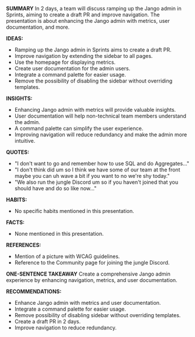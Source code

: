 **SUMMARY**
In 2 days, a team will discuss ramping up the Jango admin in Sprints, aiming to create a draft PR and improve navigation. The presentation is about enhancing the Jango admin with metrics, user documentation, and more.

**IDEAS:**

* Ramping up the Jango admin in Sprints aims to create a draft PR.
* Improve navigation by extending the sidebar to all pages.
* Use the homepage for displaying metrics.
* Create user documentation for the admin users.
* Integrate a command palette for easier usage.
* Remove the possibility of disabling the sidebar without overriding templates.

**INSIGHTS:**

* Enhancing Jango admin with metrics will provide valuable insights.
* User documentation will help non-technical team members understand the admin.
* A command palette can simplify the user experience.
* Improving navigation will reduce redundancy and make the admin more intuitive.

**QUOTES:**

* "I don't want to go and remember how to use SQL and do Aggregates..."
* "I don't think did um so I think we have some of our team at the front maybe you can uh wave a bit if you want to no we're shy today."
* "We also run the jungle Discord um so if you haven't joined that you should have and do so like now..."

**HABITS:**

* No specific habits mentioned in this presentation.

**FACTS:**

* None mentioned in this presentation.

**REFERENCES:**

* Mention of a picture with WCAG guidelines.
* Reference to the Community page for joining the jungle Discord.

**ONE-SENTENCE TAKEAWAY**
Create a comprehensive Jango admin experience by enhancing navigation, metrics, and user documentation.

**RECOMMENDATIONS:**

* Enhance Jango admin with metrics and user documentation.
* Integrate a command palette for easier usage.
* Remove possibility of disabling sidebar without overriding templates.
* Create a draft PR in 2 days.
* Improve navigation to reduce redundancy.

